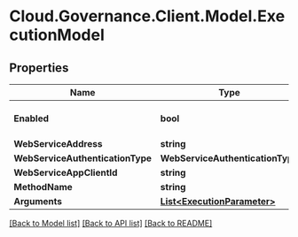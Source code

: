 # Cloud.Governance.Client.Model.ExecutionModel
## Properties

Name | Type | Description | Notes
------------ | ------------- | ------------- | -------------
**Enabled** | **bool** |  | [optional] [default to false]
**WebServiceAddress** | **string** |  | [optional] 
**WebServiceAuthenticationType** | **WebServiceAuthenticationType** |  | [optional] 
**WebServiceAppClientId** | **string** |  | [optional] 
**MethodName** | **string** |  | [optional] 
**Arguments** | [**List&lt;ExecutionParameter&gt;**](ExecutionParameter.md) |  | [optional] 

[[Back to Model list]](../README.md#documentation-for-models) [[Back to API list]](../README.md#documentation-for-api-endpoints) [[Back to README]](../README.md)

